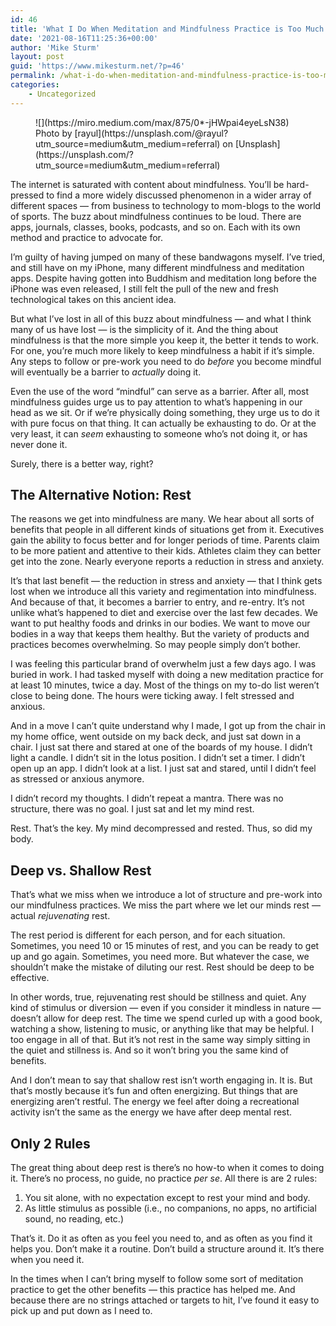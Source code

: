 ```yaml
---
id: 46
title: 'What I Do When Meditation and Mindfulness Practice is Too Much'
date: '2021-08-16T11:25:36+00:00'
author: 'Mike Sturm'
layout: post
guid: 'https://www.mikesturm.net/?p=46'
permalink: /what-i-do-when-meditation-and-mindfulness-practice-is-too-much/
categories:
    - Uncategorized
---
```


<figure class="wp-block-image">![](https://miro.medium.com/max/875/0*-jHWpai4eyeLsN38)<figcaption>Photo by [rayul](https://unsplash.com/@rayul?utm_source=medium&utm_medium=referral) on [Unsplash](https://unsplash.com/?utm_source=medium&utm_medium=referral)</figcaption></figure>The internet is saturated with content about mindfulness. You’ll be hard-pressed to find a more widely discussed phenomenon in a wider array of different spaces — from business to technology to mom-blogs to the world of sports. The buzz about mindfulness continues to be loud. There are apps, journals, classes, books, podcasts, and so on. Each with its own method and practice to advocate for.

I’m guilty of having jumped on many of these bandwagons myself. I’ve tried, and still have on my iPhone, many different mindfulness and meditation apps. Despite having gotten into Buddhism and meditation long before the iPhone was even released, I still felt the pull of the new and fresh technological takes on this ancient idea.

But what I’ve lost in all of this buzz about mindfulness — and what I think many of us have lost — is the simplicity of it. And the thing about mindfulness is that the more simple you keep it, the better it tends to work. For one, you’re much more likely to keep mindfulness a habit if it’s simple. Any steps to follow or pre-work you need to do *before* you become mindful will eventually be a barrier to *actually* doing it.

Even the use of the word “mindful” can serve as a barrier. After all, most mindfulness guides urge us to pay attention to what’s happening in our head as we sit. Or if we’re physically doing something, they urge us to do it with pure focus on that thing. It can actually be exhausting to do. Or at the very least, it can *seem* exhausting to someone who’s not doing it, or has never done it.

Surely, there is a better way, right?

## The Alternative Notion: Rest

The reasons we get into mindfulness are many. We hear about all sorts of benefits that people in all different kinds of situations get from it. Executives gain the ability to focus better and for longer periods of time. Parents claim to be more patient and attentive to their kids. Athletes claim they can better get into the zone. Nearly everyone reports a reduction in stress and anxiety.

It’s that last benefit — the reduction in stress and anxiety — that I think gets lost when we introduce all this variety and regimentation into mindfulness. And because of that, it becomes a barrier to entry, and re-entry. It’s not unlike what’s happened to diet and exercise over the last few decades. We want to put healthy foods and drinks in our bodies. We want to move our bodies in a way that keeps them healthy. But the variety of products and practices becomes overwhelming. So may people simply don’t bother.

I was feeling this particular brand of overwhelm just a few days ago. I was buried in work. I had tasked myself with doing a new meditation practice for at least 10 minutes, twice a day. Most of the things on my to-do list weren’t close to being done. The hours were ticking away. I felt stressed and anxious.

And in a move I can’t quite understand why I made, I got up from the chair in my home office, went outside on my back deck, and just sat down in a chair. I just sat there and stared at one of the boards of my house. I didn’t light a candle. I didn’t sit in the lotus position. I didn’t set a timer. I didn’t open up an app. I didn’t look at a list. I just sat and stared, until I didn’t feel as stressed or anxious anymore.

I didn’t record my thoughts. I didn’t repeat a mantra. There was no structure, there was no goal. I just sat and let my mind rest.

Rest. That’s the key. My mind decompressed and rested. Thus, so did my body.

## Deep vs. Shallow Rest

That’s what we miss when we introduce a lot of structure and pre-work into our mindfulness practices. We miss the part where we let our minds rest — actual *rejuvenating* rest.

The rest period is different for each person, and for each situation. Sometimes, you need 10 or 15 minutes of rest, and you can be ready to get up and go again. Sometimes, you need more. But whatever the case, we shouldn’t make the mistake of diluting our rest. Rest should be deep to be effective.

In other words, true, rejuvenating rest should be stillness and quiet. Any kind of stimulus or diversion — even if you consider it mindless in nature — doesn’t allow for deep rest. The time we spend curled up with a good book, watching a show, listening to music, or anything like that may be helpful. I too engage in all of that. But it’s not rest in the same way simply sitting in the quiet and stillness is. And so it won’t bring you the same kind of benefits.

And I don’t mean to say that shallow rest isn’t worth engaging in. It is. But that’s mostly because it’s fun and often energizing. But things that are energizing aren’t restful. The energy we feel after doing a recreational activity isn’t the same as the energy we have after deep mental rest.

## Only 2 Rules

The great thing about deep rest is there’s no how-to when it comes to doing it. There’s no process, no guide, no practice *per se*. All there is are 2 rules:

1. You sit alone, with no expectation except to rest your mind and body.
2. As little stimulus as possible (i.e., no companions, no apps, no artificial sound, no reading, etc.)

That’s it. Do it as often as you feel you need to, and as often as you find it helps you. Don’t make it a routine. Don’t build a structure around it. It’s there when you need it.

In the times when I can’t bring myself to follow some sort of meditation practice to get the other benefits — this practice has helped me. And because there are no strings attached or targets to hit, I’ve found it easy to pick up and put down as I need to.